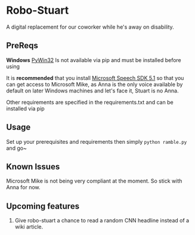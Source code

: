 # Robo-Stuart
A digital replacement for our coworker while he's away on disability. 

## PreReqs
**Windows**
[PyWin32](http://sourceforge.net/projects/pywin32/files/pywin32/Build%20219/) Is not available via pip and must be installed before using

It is **recommended** that you install [Microsoft Speech SDK 5.1](http://www.microsoft.com/en-us/download/details.aspx?id=10121) so that you can get access to Microsoft Mike, as Anna is the only voice available by default on later Windows machines and let's face it, Stuart is no Anna.

Other requirements are specified in the requirements.txt and can be installed via pip

## Usage
Set up your prerequisites and requirements then simply
`python ramble.py` and go~

## Known Issues
Microsoft Mike is not being very compliant at the moment. So stick with Anna for now.

## Upcoming features
1. Give robo-stuart a chance to read a random CNN headline instead of a wiki article.

